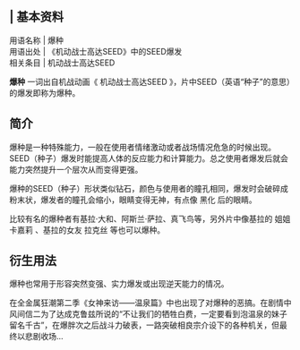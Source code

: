 |  **基本资料**  
---  
用语名称  |  爆种   
用语出处  |  《机动战士高达SEED》中的SEED爆发   
相关条目  |  机动战士高达SEED   
  
**爆种** 一词出自机战动画《  机动战士高达SEED  》，片中SEED（英语“种子”的意思）的爆发即称为爆种。

##  简介

爆种是一种特殊能力，一般在使用者情绪激动或者战场情况危急的时候出现。SEED（种子）爆发时能提高人体的反应能力和计算能力。总之使用者爆发后就会能力突然提升一个层次从而变得更强。

爆种的SEED（种子）形状类似钻石，颜色与使用者的瞳孔相同，爆发时会破碎成粉末状，爆发者的瞳孔会缩小，眼睛变得无神，有点像  黑化  后的眼睛。

比较有名的爆种者有基拉·大和、阿斯兰·萨拉、真飞鸟等，另外片中像基拉的  姐姐  卡嘉莉  、基拉的女友  拉克丝  等也可以爆种。

##  衍生用法

爆种也常用于形容突然变强、实力爆发或出现逆天能力的情况。

在全金属狂潮第二季《女神来访——温泉篇》中也出现了对爆种的恶搞。在剧情中风间信二为了达成克鲁兹所说的“不让我们的牺牲白费，一定要看到泡温泉的妹子留名千古”，在爆胖次之后战斗力破表，一路突破相良宗介设下的各种机关，但最终以悲剧收场…

